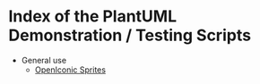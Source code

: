 # Index of the PlantUML Demonstration / Testing Scripts

* General use
  * [OpenIconic Sprites](./openiconic_test.pu)
